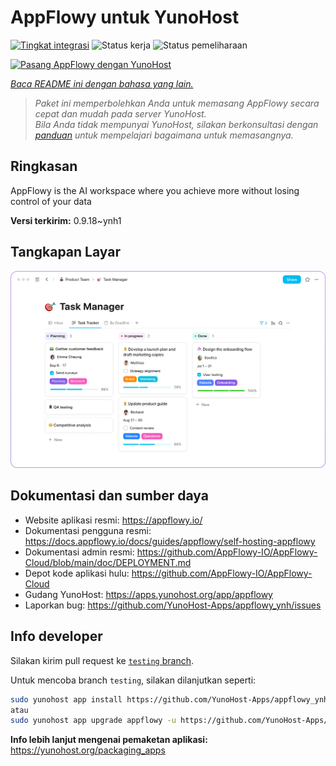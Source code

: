 <!--
N.B.: README ini dibuat secara otomatis oleh <https://github.com/YunoHost/apps/tree/master/tools/readme_generator>
Ini TIDAK boleh diedit dengan tangan.
-->

# AppFlowy untuk YunoHost

[![Tingkat integrasi](https://apps.yunohost.org/badge/integration/appflowy)](https://ci-apps.yunohost.org/ci/apps/appflowy/)
![Status kerja](https://apps.yunohost.org/badge/state/appflowy)
![Status pemeliharaan](https://apps.yunohost.org/badge/maintained/appflowy)

[![Pasang AppFlowy dengan YunoHost](https://install-app.yunohost.org/install-with-yunohost.svg)](https://install-app.yunohost.org/?app=appflowy)

*[Baca README ini dengan bahasa yang lain.](./ALL_README.md)*

> *Paket ini memperbolehkan Anda untuk memasang AppFlowy secara cepat dan mudah pada server YunoHost.*  
> *Bila Anda tidak mempunyai YunoHost, silakan berkonsultasi dengan [panduan](https://yunohost.org/install) untuk mempelajari bagaimana untuk memasangnya.*

## Ringkasan

AppFlowy is the AI workspace where you achieve more without losing control of your data


**Versi terkirim:** 0.9.18~ynh1

## Tangkapan Layar

![Tangkapan Layar pada AppFlowy](./doc/screenshots/task_manager.png)

## Dokumentasi dan sumber daya

- Website aplikasi resmi: <https://appflowy.io/>
- Dokumentasi pengguna resmi: <https://docs.appflowy.io/docs/guides/appflowy/self-hosting-appflowy>
- Dokumentasi admin resmi: <https://github.com/AppFlowy-IO/AppFlowy-Cloud/blob/main/doc/DEPLOYMENT.md>
- Depot kode aplikasi hulu: <https://github.com/AppFlowy-IO/AppFlowy-Cloud>
- Gudang YunoHost: <https://apps.yunohost.org/app/appflowy>
- Laporkan bug: <https://github.com/YunoHost-Apps/appflowy_ynh/issues>

## Info developer

Silakan kirim pull request ke [`testing` branch](https://github.com/YunoHost-Apps/appflowy_ynh/tree/testing).

Untuk mencoba branch `testing`, silakan dilanjutkan seperti:

```bash
sudo yunohost app install https://github.com/YunoHost-Apps/appflowy_ynh/tree/testing --debug
atau
sudo yunohost app upgrade appflowy -u https://github.com/YunoHost-Apps/appflowy_ynh/tree/testing --debug
```

**Info lebih lanjut mengenai pemaketan aplikasi:** <https://yunohost.org/packaging_apps>
